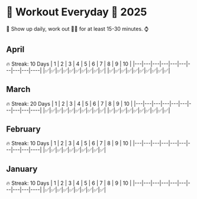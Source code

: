 # 💪 Workout Everyday 📆 2025
🏁 Show up daily, work out 🏋️‍♂️ for at least 15-30 minutes. ⌚

## April
🔥 Streak: 10 Days
| 1 | 2 | 3 | 4 | 5 | 6 | 7 | 8 | 9 | 10 |
|---|---|---|---|---|---|---|---|---|----|
|✅|✅|✅|✅|✅|✅|✅|✅|✅|✅|
|✅|✅|✅|✅|✅|✅|✅|✅|✅|✅|

## March
🔥 Streak: 20 Days
| 1 | 2 | 3 | 4 | 5 | 6 | 7 | 8 | 9 | 10 |
|---|---|---|---|---|---|---|---|---|----|
|✅|✅|✅|✅|✅|✅|✅|✅|✅|✅|
|✅|✅|✅|✅|✅|✅|✅|✅|✅|✅|

## February
🔥 Streak: 10 Days
| 1 | 2 | 3 | 4 | 5 | 6 | 7 | 8 | 9 | 10 |
|---|---|---|---|---|---|---|---|---|----|
|✅|✅|✅|✅|✅|✅|✅|✅|✅|✅|

## January
🔥 Streak: 10 Days
| 1 | 2 | 3 | 4 | 5 | 6 | 7 | 8 | 9 | 10 |
|---|---|---|---|---|---|---|---|---|----|
|✅|✅|✅|✅|✅|✅|✅|✅|✅|✅|
